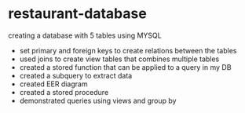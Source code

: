 # restaurant-database
creating a database with 5 tables using MYSQL
- set primary and foreign keys to create relations between the tables
- used joins to create view tables that combines multiple tables
- created a stored function that can be applied to a query in my DB
- created a subquery to extract data
- created EER diagram
- created a stored procedure 
- demonstrated queries using views and group by
